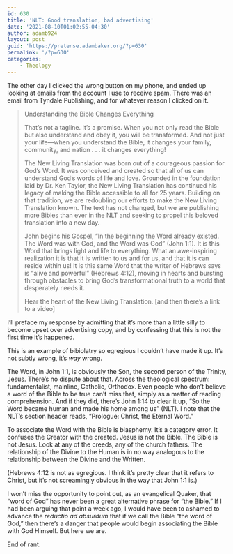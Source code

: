 ```yaml
---
id: 630
title: 'NLT: Good translation, bad advertising'
date: '2021-08-10T01:02:55-04:30'
author: adamb924
layout: post
guid: 'https://pretense.adambaker.org/?p=630'
permalink: '/?p=630'
categories:
    - Theology
---
```


The other day I clicked the wrong button on my phone, and ended up looking at emails from the account I use to receive spam. There was an email from Tyndale Publishing, and for whatever reason I clicked on it.

> Understanding the Bible Changes Everything
> 
> That’s not a tagline. It’s a promise. When you not only read the Bible but also understand and obey it, you will be transformed. And not just your life—when you understand the Bible, it changes your family, community, and nation . . . it changes everything!
> 
> The New Living Translation was born out of a courageous passion for God’s Word. It was conceived and created so that all of us can understand God’s words of life and love. Grounded in the foundation laid by Dr. Ken Taylor, the New Living Translation has continued his legacy of making the Bible accessible to all for 25 years. Building on that tradition, we are redoubling our efforts to make the New Living Translation known. The text has not changed, but we are publishing more Bibles than ever in the NLT and seeking to propel this beloved translation into a new day.
> 
> John begins his Gospel, “In the beginning the Word already existed. The Word was with God, and the Word was God” (John 1:1). It is this Word that brings light and life to everything. What an awe-inspiring realization it is that it is written to us and for us, and that it is can reside within us! It is this same Word that the writer of Hebrews says is “alive and powerful” (Hebrews 4:12), moving in hearts and bursting through obstacles to bring God’s transformational truth to a world that desperately needs it.
> 
> Hear the heart of the New Living Translation. \[and then there’s a link to a video\]

I’ll preface my response by admitting that it’s more than a little silly to become upset over advertising copy, and by confessing that this is not the first time it’s happened.

This is an example of bibiolatry so egregious I couldn’t have made it up. It’s not subtly wrong, it’s *way* wrong.

The Word, in John 1:1, is obviously the Son, the second person of the Trinity, Jesus. There’s no dispute about that. Across the theological spectrum: fundamentalist, mainline, Catholic, Orthodox. Even people who don’t believe a word of the Bible to be true can’t miss that, simply as a matter of reading comprehension. And if they did, there’s John 1:14 to clear it up, “So the Word became human and made his home among us” (NLT). I note that the NLT’s section header reads, “Prologue: Christ, the Eternal Word.”

To associate the Word with the Bible is blasphemy. It’s a category error. It confuses the Creator with the created. Jesus is not the Bible. The Bible is not Jesus. Look at any of the creeds, any of the church fathers. The relationship of the Divine to the Human is in no way analogous to the relationship between the Divine and the Written.

(Hebrews 4:12 is not as egregious. I think it’s pretty clear that it refers to Christ, but it’s not screamingly obvious in the way that John 1:1 is.)

I won’t miss the opportunity to point out, as an evangelical Quaker, that “word of God” has never been a great alternative phrase for “the Bible.” If I had been arguing that point a week ago, I would have been to ashamed to advance the *reductio ad absurdum* that if we call the Bible “the word of God,” then there’s a danger that people would begin associating the Bible with God Himself. But here we are.

End of rant.